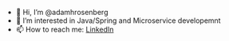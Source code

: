 - 👋 Hi, I’m @adamhrosenberg
- 👀 I’m interested in Java/Spring and Microservice developemnt 
- 📫 How to reach me: [LinkedIn](https://www.linkedin.com/in/adamhrosenberg/)

<!---
adamhrosenberg/adamhrosenberg is a ✨ special ✨ repository because its `README.md` (this file) appears on your GitHub profile.
You can click the Preview link to take a look at your changes.
--->
